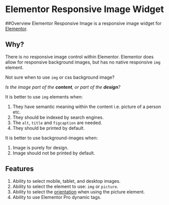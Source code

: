 # Elementor Responsive Image Widget
##Overview
Elementor Responsive Image is a responsive image widget for [Elementor](https://elementor.com).

## Why?
There is no responsive image control within Elementor. Elementor does allow for responsive background images, but has no native responsive `img` element.

Not sure when to use `img` or css background image? 

*Is the image part of the **content**, or part of the **design**?*

It is better to use `img` elements when:
1. They have semantic meaning within the content i.e. picture of a person etc.
2. They should be indexed by search engines.
3. The `alt`, `title` and `figcaption` are needed.
4. They should be printed by default.

It is better to use background-images when:
1. Image is purely for design.
2. Image should not be printed by default.

## Features
1. Ability to select mobile, tablet, and desktop images.
2. Ability to select the element to use: `img` or `picture`.
3. Ability to select the [orientation](https://developer.mozilla.org/en-US/docs/Web/CSS/@media/orientation) when using the picture element.
4. Ability to use Elementor Pro dynamic tags.


